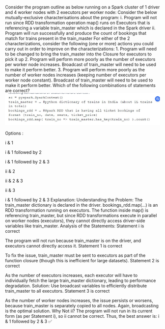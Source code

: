 Consider the program outline as below running on a Spark cluster of 1 driver and 4 worker nodes with 2 executors per worker node: Consider the below mutually-exclusive characterisations about the program: i. Program will not run since RDD transformation operation map() runs on Executors that is referencing a variable train_master which is declared in the Spark driver ii. Program will run successfully and produce the count of bookings that match for trains present in the train_master For either of the 2 characterizations, consider the following (one or more) actions you could carry out in order to improve on the characterizations: 1. Program will need to be changed to bring the train_master into the Closure for executors to pick it up 2. Program will perform more poorly as the number of executors per worker node increases. Broadcast of train_master will need to be used to make it perform better. 3. Program will perform more poorly as the number of worker nodes increases (keeping number of executors per worker node constant). Broadcast of train_master will need to be used to make it perform better. Which of the following combinations of statements are correct?
![alt text](image-4.png)

Options :

i & 1

i & 1 followed by 2

i & 1 followed by 2 & 3

ii & 2

ii & 2 & 3

ii & 3


i & 1 followed by 2 & 3
Explanation:
Understanding the Problem:
The train_master dictionary is declared in the driver.
bookings_rdd.map(...) is an RDD transformation running on executors.
The function inside map() is referencing train_master, but since RDD transformations execute in parallel on worker nodes (executors), they cannot directly access driver-side variables like train_master.
Analysis of the Statements:
Statement i is correct

The program will not run because train_master is on the driver, and executors cannot directly access it.
Statement 1 is correct

To fix the issue, train_master must be sent to executors as part of the function closure (though this is inefficient for large datasets).
Statement 2 is correct

As the number of executors increases, each executor will have to individually fetch the large train_master dictionary, leading to performance degradation.
Solution: Use broadcast variables to efficiently distribute train_master to all executors.
Statement 3 is correct

As the number of worker nodes increases, the issue persists or worsens, because train_master is separately copied to all nodes.
Again, broadcasting is the optimal solution.
Why Not ii?
The program will not run in its current form (as per Statement i), so ii cannot be correct.
Thus, the best answer is:
i & 1 followed by 2 & 3 ✅